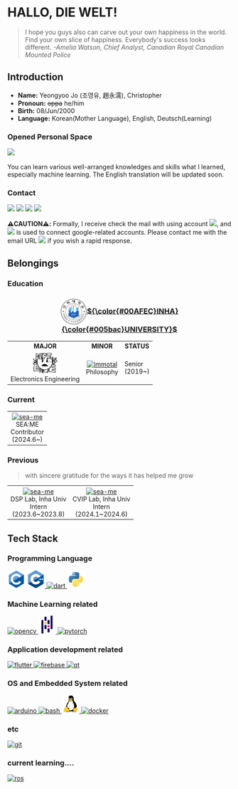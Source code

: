 # HALLO, DIE WELT!

> I hope you guys also can carve out your own happiness in the world. Find your own slice of happiness. Everybody's success looks different.
>  *-Amelia Watson, Chief Analyst, Canadian Royal Canadian Mounted Police*

## Introduction
- **Name:** Yeongyoo Jo (조영유, 趙永濡), Christopher
- **Pronoun:** ~~oppa~~ he/him 
- **Birth:** 08/Jun/2000
- **Language:** Korean(Mother Language), English, Deutsch(Learning)

### Opened Personal Space
<a href = "https://velog.io/@jo49973477/posts">
<img src="https://img.shields.io/badge/jo49973477-20C997?style=for-the-badge&logo=velog&logoColor=white">
</a>

You can learn various well-arranged knowledges and skills what I learned, especially machine learning.
The English translation will be updated soon.

### Contact

 <img src="https://img.shields.io/badge/jo49973477@naver.com-76BB21?style=plastic&logo=mailbox.org&logoColor=white"> <img src="https://img.shields.io/badge/hospitaloflove123@gmail.com-EA4335?style=plastic&logo=gmail&logoColor=white"> <a href = "https://www.instagram.com/propane38/" ><img src="https://img.shields.io/badge/propane38-E4405F?style=plastic&logo=instagram&logoColor=white&link=https://www.instagram.com/propane38/"></a> <a href = "https://www.linkedin.com/in/yeongyoo-jo-491b472a4/" ><img src="https://img.shields.io/badge/Yeongyoo Jo-0A66C2?style=plastic&logo=linkedin&logoColor=white"></a>

**⚠️CAUTION⚠️:** Formally, I receive check the mail with using account <img src="https://img.shields.io/badge/jo49973477@naver.com-76BB21?style=plastic&logo=mailbox.org&logoColor=white">, and <img src="https://img.shields.io/badge/hospitaloflove123@gmail.com-EA4335?style=plastic&logo=gmail&logoColor=white"> is used to connect google-related accounts. Please contact me with the email URL  <img src="https://img.shields.io/badge/jo49973477@naver.com-76BB21?style=plastic&logo=mailbox.org&logoColor=white"> if you wish a rapid response.


## Belongings
### Education
<a href= "https://www.inha.ac.kr/kr/index.do">
<h3 align="center"><img src="pics/inha.svg" width="60px;" alt="großinha" align="center"/>${\color{#00AFEC}INHA} {\color{#005bac}UNIVERSITY}$</h3>
</a>
<table align="center">
  </tr>
  <tr>
   <td align = "center" >
   <b>MAJOR</b>
   </td>
   <td align = "center" >
   <b>MINOR</b>
   </td>
   <td align = "center" >
   <b>STATUS</b>
   </td>
  </tr>
  <tr>
   <td align = "center" >
    <a href="https://ee.inha.ac.kr/ee/index.do"><img src="pics/elec.png" width="60px;" alt="strongest" align="center"/> </a><br />
    Electronics Engineering
   </td>
   <td align = "center" >
   <a href="https://philosophy.inha.ac.kr/philosophy/index.do"><img src="https://i.namu.wiki/i/sBa_bFLdz85AujNtOO2vLMYdqzosKIyIkodmKdx3Ymz975Om-kF3p68Y0kpd6-KonQ0LPZ1xU2_Q5ijmlfCGYRrllrIla2y7QHjFJKmoiUytlpyMiypX8_JdPI38eibrtXtzZ7NGT6D1ODviSKSc4g.webp" width="60px;" alt="immotal" align="center"/> </a><br/>
   Philosophy
   </td>
   <td>
   Senior<br />(2019~)
   </td>
  </tr>
</table>
</p align="center">

### Current
<center>
<table align="center">
  </tr>
  <tr>
   <td align="center">
   <a href="https://seame.space/"><img src="https://avatars.githubusercontent.com/u/107686383?s=200&v=4" width="80px;" alt="sea-me" align="center"/> </a> <br/>
   SEA:ME <br/>
   Contributor <br/>
   (2024.6~)
   </td>
  </tr>
</table>
</center>

### Previous
> with sincere gratitude for the ways it has helped me grow

<center>
<table align="center">
  </tr>
  <tr>
   <td align="center"'>
   <a href="https://dsp.inha.ac.kr/"><img src="https://avatars.githubusercontent.com/u/56786369?s=200&v=4" width="80px;" alt="sea-me" align="center"/></a> <br/>
   DSP Lab, Inha Univ <br/>
   Intern <br/>
   (2023.6~2023.8)
   </td>
   <td align="center">
   <a href="https://cvip.inha.ac.kr/"><img src="https://cvip.inha.ac.kr/img/logo_long.png" width="100px;" alt="sea-me" align="center"/></a> <br/>
   CVIP Lab, Inha Univ <br/>
   Intern <br/>
   (2024.1~2024.6)
   </td>
  </tr>
</table>
</center>

## Tech Stack

### Programming Language
 <a href="https://www.cprogramming.com/" target="_blank" rel="noreferrer"> <img src="https://raw.githubusercontent.com/devicons/devicon/master/icons/c/c-original.svg" alt="c" width="40" height="40"/></a>
 <a href="https://www.w3schools.com/cpp/" target="_blank" rel="noreferrer"> <img src="https://raw.githubusercontent.com/devicons/devicon/master/icons/cplusplus/cplusplus-original.svg" alt="cplusplus" width="40" height="40"/> </a> 
 <a href="https://dart.dev" target="_blank" rel="noreferrer"> <img src="https://www.vectorlogo.zone/logos/dartlang/dartlang-icon.svg" alt="dart" width="40" height="40"/> </a>
 <a href="https://www.python.org" target="_blank" rel="noreferrer"> <img src="https://raw.githubusercontent.com/devicons/devicon/master/icons/python/python-original.svg" alt="python" width="40" height="40"/> </a>
 

### Machine Learning related
<a href="https://opencv.org/" target="_blank" rel="noreferrer"> <img src="https://www.vectorlogo.zone/logos/opencv/opencv-icon.svg" alt="opencv" width="40" height="40"/> </a>
<a href="https://pandas.pydata.org/" target="_blank" rel="noreferrer"> <img src="https://raw.githubusercontent.com/devicons/devicon/2ae2a900d2f041da66e950e4d48052658d850630/icons/pandas/pandas-original.svg" alt="pandas" width="40" height="40"/> </a>
<a href="https://pytorch.org/" target="_blank" rel="noreferrer"> <img src="https://www.vectorlogo.zone/logos/pytorch/pytorch-icon.svg" alt="pytorch" width="40" height="40"/> </a>

### Application development related
<a href="https://flutter.dev" target="_blank" rel="noreferrer"> <img src="https://www.vectorlogo.zone/logos/flutterio/flutterio-icon.svg" alt="flutter" width="40" height="40"/> </a>
<a href="https://firebase.google.com/" target="_blank" rel="noreferrer"> <img src="https://www.vectorlogo.zone/logos/firebase/firebase-icon.svg" alt="firebase" width="40" height="40"/> </a>
<a href="https://www.qt.io/" target="_blank" rel="noreferrer"> <img src="https://upload.wikimedia.org/wikipedia/commons/0/0b/Qt_logo_2016.svg" alt="qt" width="40" height="40"/> </a>

### OS and Embedded System related
<a href="https://www.arduino.cc/" target="_blank" rel="noreferrer"> <img src="https://cdn.worldvectorlogo.com/logos/arduino-1.svg" alt="arduino" width="40" height="40"/> </a>
<a href="https://www.gnu.org/software/bash/" target="_blank" rel="noreferrer"> <img src="https://www.vectorlogo.zone/logos/gnu_bash/gnu_bash-icon.svg" alt="bash" width="40" height="40"/> </a>
<a href="https://www.linux.org/" target="_blank" rel="noreferrer"> <img src="https://raw.githubusercontent.com/devicons/devicon/master/icons/linux/linux-original.svg" alt="linux" width="40" height="40"/> </a>
<a href="https://www.docker.com/" target="_blank" rel="noreferrer"> <img src="https://www.vectorlogo.zone/logos/docker/docker-icon.svg" alt="docker" width="40" height="40"/> </a>

### etc
<a href="https://git-scm.com/" target="_blank" rel="noreferrer"> <img src="https://www.vectorlogo.zone/logos/git-scm/git-scm-icon.svg" alt="git" width="40" height="40"/> </a>

### current learning....
<a href="https://www.ros.org/" target="_blank" rel="noreferrer"> <img src="https://www.vectorlogo.zone/logos/ros/ros-icon.svg" alt="ros" width="40" height="40"/> </a>

